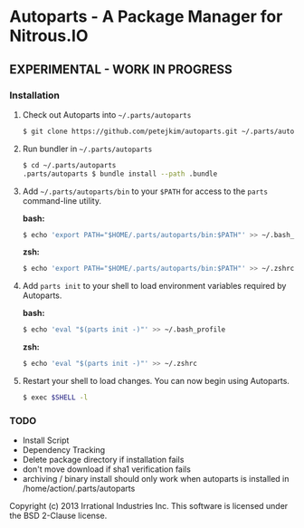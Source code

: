 Autoparts - A Package Manager for Nitrous.IO
============================================

## EXPERIMENTAL - WORK IN PROGRESS

### Installation

1. Check out Autoparts into `~/.parts/autoparts`

   ```sh
   $ git clone https://github.com/petejkim/autoparts.git ~/.parts/autoparts
   ```

2. Run bundler in `~/.parts/autoparts`

    ```sh
    $ cd ~/.parts/autoparts
    .parts/autoparts $ bundle install --path .bundle
    ```

3. Add `~/.parts/autoparts/bin` to your `$PATH` for access to the
   `parts` command-line utility.

    **bash:**
    ```sh
    $ echo 'export PATH="$HOME/.parts/autoparts/bin:$PATH"' >> ~/.bash_profile
    ```

    **zsh:**
    ```sh
    $ echo 'export PATH="$HOME/.parts/autoparts/bin:$PATH"' >> ~/.zshrc
    ```

4. Add `parts init` to your shell to load environment variables required
   by Autoparts.

    **bash:**
    ```sh
    $ echo 'eval "$(parts init -)"' >> ~/.bash_profile
    ```

    **zsh:**
    ```sh
    $ echo 'eval "$(parts init -)"' >> ~/.zshrc
    ```

5. Restart your shell to load changes.
    You can now begin using Autoparts.

    ```sh
    $ exec $SHELL -l
    ```

### TODO

* Install Script
* Dependency Tracking
* Delete package directory if installation fails
* don't move download if sha1 verification fails
* archiving / binary install should only work when autoparts is
  installed in /home/action/.parts/autoparts

Copyright (c) 2013 Irrational Industries Inc.
This software is licensed under the BSD 2-Clause license.
